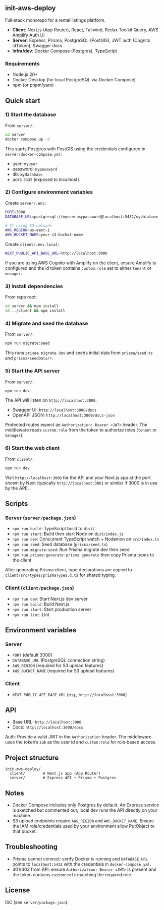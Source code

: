 ## init-aws-deploy

Full‑stack monorepo for a rental listings platform.

- **Client**: Next.js (App Router), React, Tailwind, Redux Toolkit Query, AWS Amplify Auth UI
- **Server**: Express, Prisma, PostgreSQL (PostGIS), JWT auth (Cognito idToken), Swagger docs
- **Infra/dev**: Docker Compose (Postgres), TypeScript

### Requirements

- Node.js 20+
- Docker Desktop (for local PostgreSQL via Docker Compose)
- npm (or pnpm/yarn)

## Quick start

### 1) Start the database

From `server/`:

```bash
cd server
docker compose up -d
```

This starts Postgres with PostGIS using the credentials configured in `server/docker-compose.yml`:

- user: `myuser`
- password: `mypassword`
- db: `mydatabase`
- port: `5432` (exposed to localhost)

### 2) Configure environment variables

Create `server/.env`:

```bash
PORT=3000
DATABASE_URL=postgresql://myuser:mypassword@localhost:5432/mydatabase

# If using S3 uploads
AWS_REGION=us-east-1
AWS_BUCKET_NAME=your-s3-bucket-name
```

Create `client/.env.local`:

```bash
NEXT_PUBLIC_API_BASE_URL=http://localhost:3000
```

If you are using AWS Cognito with Amplify on the client, ensure Amplify is configured and the id token contains `custom:role` set to either `tenant` or `manager`.

### 3) Install dependencies

From repo root:

```bash
cd server && npm install
cd ../client && npm install
```

### 4) Migrate and seed the database

From `server/`:

```bash
npm run migrate:seed
```

This runs `prisma migrate dev` and seeds initial data from `prisma/seed.ts` and `prisma/seedData/*`.

### 5) Start the API server

From `server/`:

```bash
npm run dev
```

The API will listen on `http://localhost:3000`.

- Swagger UI: `http://localhost:3000/docs`
- OpenAPI JSON: `http://localhost:3000/docs-json`

Protected routes expect an `Authorization: Bearer <JWT>` header. The middleware reads `custom:role` from the token to authorize roles (`tenant` or `manager`).

### 6) Start the web client

From `client/`:

```bash
npm run dev
```

Visit `http://localhost:3000` for the API and your Next.js app at the port shown by Next (typically `http://localhost:3001` or similar if 3000 is in use by the API).

## Scripts

### Server (`server/package.json`)

- `npm run build`: TypeScript build to `dist/`
- `npm run start`: Build then start Node on `dist/index.js`
- `npm run dev`: Concurrent TypeScript watch + Nodemon on `src/index.ts`
- `npm run seed`: Seed database (`prisma/seed.ts`)
- `npm run migrate:seed`: Run Prisma migrate dev then seed
- `npm run prisma:generate`: `prisma generate` then copy Prisma types to the client

After generating Prisma client, type declarations are copied to `client/src/types/prismaTypes.d.ts` for shared typing.

### Client (`client/package.json`)

- `npm run dev`: Start Next.js dev server
- `npm run build`: Build Next.js
- `npm run start`: Start production server
- `npm run lint`: Lint

## Environment variables

### Server

- `PORT` (default 3000)
- `DATABASE_URL` (PostgreSQL connection string)
- `AWS_REGION` (required for S3 upload features)
- `AWS_BUCKET_NAME` (required for S3 upload features)

### Client

- `NEXT_PUBLIC_API_BASE_URL` (e.g., `http://localhost:3000`)

## API

- Base URL: `http://localhost:3000`
- Docs: `http://localhost:3000/docs`

Auth: Provide a valid JWT in the `Authorization` header. The middleware uses the token’s `sub` as the user id and `custom:role` for role‑based access.

## Project structure

```
init-aws-deploy/
  client/        # Next.js app (App Router)
  server/        # Express API + Prisma + Postgres
```

## Notes

- Docker Compose includes only Postgres by default. An Express service is sketched but commented out; local dev runs the API directly on your machine.
- S3 upload endpoints require `AWS_REGION` and `AWS_BUCKET_NAME`. Ensure the IAM role/credentials used by your environment allow PutObject to that bucket.

## Troubleshooting

- Prisma cannot connect: verify Docker is running and `DATABASE_URL` points to `localhost:5432` with the credentials in `docker-compose.yml`.
- 401/403 from API: ensure `Authorization: Bearer <JWT>` is present and the token contains `custom:role` matching the required role.

## License

ISC (see `server/package.json`).


